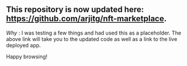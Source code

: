 ## This repository is now updated here: https://github.com/arjitg/nft-marketplace. 

_Why_ : I was testing a few things and had used this as a placeholder. The above link will take you to the updated code as well as a link to the live deployed app. 

Happy browsing!
